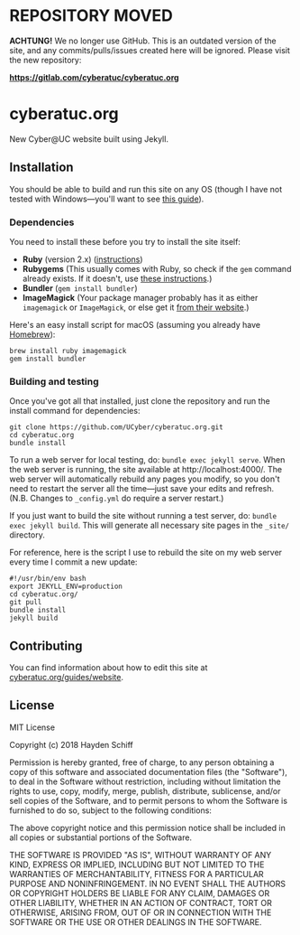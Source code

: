 # REPOSITORY MOVED

**ACHTUNG!** We no longer use GitHub. This is an outdated version of the site, and any commits/pulls/issues created here will be ignored. Please visit the new repository:

**https://gitlab.com/cyberatuc/cyberatuc.org**

# cyberatuc.org

New Cyber@UC website built using Jekyll.

## Installation
You should be able to build and run this site on any OS (though I have not tested with Windows—you'll want to see [this guide](https://jekyllrb.com/docs/windows/)).

### Dependencies
You need to install these before you try to install the site itself:

* **Ruby** (version 2.x) ([instructions](https://www.ruby-lang.org/en/documentation/installation/))
* **Rubygems** (This usually comes with Ruby, so check if the `gem` command already exists. If it doesn't, use [these instructions](https://rubygems.org/pages/download).)
* **Bundler** (`gem install bundler`)
* **ImageMagick** (Your package manager probably has it as either `imagemagick` or `ImageMagick`, or else get it [from their website](https://www.imagemagick.org/script/download.php).)

Here's an easy install script for macOS (assuming you already have [Homebrew](https://brew.sh)):
```
brew install ruby imagemagick
gem install bundler
```

### Building and testing
Once you've got all that installed, just clone the repository and run the install command for dependencies:
```
git clone https://github.com/UCyber/cyberatuc.org.git
cd cyberatuc.org
bundle install
```

To run a web server for local testing, do: `bundle exec jekyll serve`. When the web server is running, the site available at http://localhost:4000/. The web server will automatically rebuild any pages you modify, so you don't need to restart the server all the time—just save your edits and refresh. (N.B. Changes to `_config.yml` do require a server restart.)

If you just want to build the site without running a test server, do: `bundle exec jekyll build`. This will generate all necessary site pages in the `_site/` directory.

For reference, here is the script I use to rebuild the site on my web server every time I commit a new update:
```
#!/usr/bin/env bash
export JEKYLL_ENV=production
cd cyberatuc.org/
git pull
bundle install
jekyll build
```

## Contributing
You can find information about how to edit this site at [cyberatuc.org/guides/website](https://www.cyberatuc.org/guides/website).

## License
MIT License

Copyright (c) 2018 Hayden Schiff

Permission is hereby granted, free of charge, to any person obtaining a copy
of this software and associated documentation files (the "Software"), to deal
in the Software without restriction, including without limitation the rights
to use, copy, modify, merge, publish, distribute, sublicense, and/or sell
copies of the Software, and to permit persons to whom the Software is
furnished to do so, subject to the following conditions:

The above copyright notice and this permission notice shall be included in all
copies or substantial portions of the Software.

THE SOFTWARE IS PROVIDED "AS IS", WITHOUT WARRANTY OF ANY KIND, EXPRESS OR
IMPLIED, INCLUDING BUT NOT LIMITED TO THE WARRANTIES OF MERCHANTABILITY,
FITNESS FOR A PARTICULAR PURPOSE AND NONINFRINGEMENT. IN NO EVENT SHALL THE
AUTHORS OR COPYRIGHT HOLDERS BE LIABLE FOR ANY CLAIM, DAMAGES OR OTHER
LIABILITY, WHETHER IN AN ACTION OF CONTRACT, TORT OR OTHERWISE, ARISING FROM,
OUT OF OR IN CONNECTION WITH THE SOFTWARE OR THE USE OR OTHER DEALINGS IN THE
SOFTWARE.
